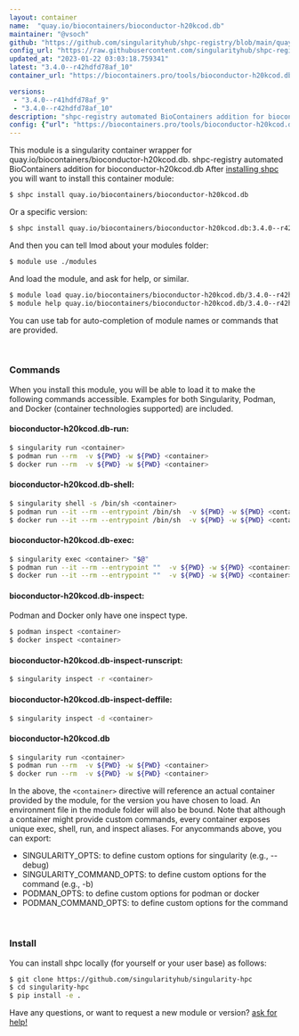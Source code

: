```yaml
---
layout: container
name:  "quay.io/biocontainers/bioconductor-h20kcod.db"
maintainer: "@vsoch"
github: "https://github.com/singularityhub/shpc-registry/blob/main/quay.io/biocontainers/bioconductor-h20kcod.db/container.yaml"
config_url: "https://raw.githubusercontent.com/singularityhub/shpc-registry/main/quay.io/biocontainers/bioconductor-h20kcod.db/container.yaml"
updated_at: "2023-01-22 03:03:18.759341"
latest: "3.4.0--r42hdfd78af_10"
container_url: "https://biocontainers.pro/tools/bioconductor-h20kcod.db"

versions:
 - "3.4.0--r41hdfd78af_9"
 - "3.4.0--r42hdfd78af_10"
description: "shpc-registry automated BioContainers addition for bioconductor-h20kcod.db"
config: {"url": "https://biocontainers.pro/tools/bioconductor-h20kcod.db", "maintainer": "@vsoch", "description": "shpc-registry automated BioContainers addition for bioconductor-h20kcod.db", "latest": {"3.4.0--r42hdfd78af_10": "sha256:5da6e4131b6ddd215220de2337545c3dc0af9b63821b0a5bf14119c793a120fd"}, "tags": {"3.4.0--r41hdfd78af_9": "sha256:db399268ff0835557057f94639859b37fd1a327e519e8a00178c2de25e945e37", "3.4.0--r42hdfd78af_10": "sha256:5da6e4131b6ddd215220de2337545c3dc0af9b63821b0a5bf14119c793a120fd"}, "docker": "quay.io/biocontainers/bioconductor-h20kcod.db"}
---
```


This module is a singularity container wrapper for quay.io/biocontainers/bioconductor-h20kcod.db.
shpc-registry automated BioContainers addition for bioconductor-h20kcod.db
After [installing shpc](#install) you will want to install this container module:


```bash
$ shpc install quay.io/biocontainers/bioconductor-h20kcod.db
```

Or a specific version:

```bash
$ shpc install quay.io/biocontainers/bioconductor-h20kcod.db:3.4.0--r42hdfd78af_10
```

And then you can tell lmod about your modules folder:

```bash
$ module use ./modules
```

And load the module, and ask for help, or similar.

```bash
$ module load quay.io/biocontainers/bioconductor-h20kcod.db/3.4.0--r42hdfd78af_10
$ module help quay.io/biocontainers/bioconductor-h20kcod.db/3.4.0--r42hdfd78af_10
```

You can use tab for auto-completion of module names or commands that are provided.

<br>

### Commands

When you install this module, you will be able to load it to make the following commands accessible.
Examples for both Singularity, Podman, and Docker (container technologies supported) are included.

#### bioconductor-h20kcod.db-run:

```bash
$ singularity run <container>
$ podman run --rm  -v ${PWD} -w ${PWD} <container>
$ docker run --rm  -v ${PWD} -w ${PWD} <container>
```

#### bioconductor-h20kcod.db-shell:

```bash
$ singularity shell -s /bin/sh <container>
$ podman run --it --rm --entrypoint /bin/sh  -v ${PWD} -w ${PWD} <container>
$ docker run --it --rm --entrypoint /bin/sh  -v ${PWD} -w ${PWD} <container>
```

#### bioconductor-h20kcod.db-exec:

```bash
$ singularity exec <container> "$@"
$ podman run --it --rm --entrypoint ""  -v ${PWD} -w ${PWD} <container> "$@"
$ docker run --it --rm --entrypoint ""  -v ${PWD} -w ${PWD} <container> "$@"
```

#### bioconductor-h20kcod.db-inspect:

Podman and Docker only have one inspect type.

```bash
$ podman inspect <container>
$ docker inspect <container>
```

#### bioconductor-h20kcod.db-inspect-runscript:

```bash
$ singularity inspect -r <container>
```

#### bioconductor-h20kcod.db-inspect-deffile:

```bash
$ singularity inspect -d <container>
```



#### bioconductor-h20kcod.db

```bash
$ singularity run <container>
$ podman run --rm  -v ${PWD} -w ${PWD} <container>
$ docker run --rm  -v ${PWD} -w ${PWD} <container>
```


In the above, the `<container>` directive will reference an actual container provided
by the module, for the version you have chosen to load. An environment file in the
module folder will also be bound. Note that although a container
might provide custom commands, every container exposes unique exec, shell, run, and
inspect aliases. For anycommands above, you can export:

 - SINGULARITY_OPTS: to define custom options for singularity (e.g., --debug)
 - SINGULARITY_COMMAND_OPTS: to define custom options for the command (e.g., -b)
 - PODMAN_OPTS: to define custom options for podman or docker
 - PODMAN_COMMAND_OPTS: to define custom options for the command

<br>

### Install

You can install shpc locally (for yourself or your user base) as follows:

```bash
$ git clone https://github.com/singularityhub/singularity-hpc
$ cd singularity-hpc
$ pip install -e .
```

Have any questions, or want to request a new module or version? [ask for help!](https://github.com/singularityhub/singularity-hpc/issues)